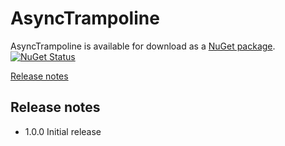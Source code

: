 # AsyncTrampoline

AsyncTrampoline is available for download as a [NuGet package](https://www.nuget.org/packages/AsyncTrampoline). [![NuGet Status](http://img.shields.io/nuget/v/AsyncTrampoline.svg?style=flat)](https://www.nuget.org/packages/AsyncTrampoline/)

[Release notes](#release-notes)

## Release notes
- 1.0.0 Initial release
